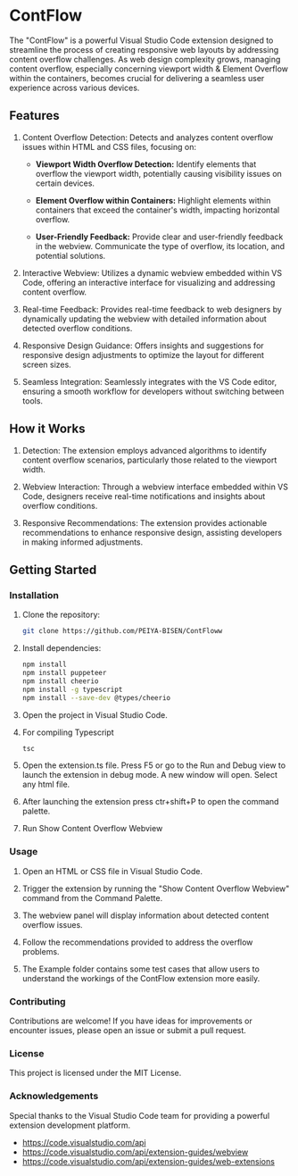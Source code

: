 # ContFlow 

The "ContFlow" is a powerful Visual Studio Code extension designed to streamline the process of creating responsive web layouts by addressing content overflow challenges. As web design complexity grows, managing content overflow, especially concerning viewport width & Element Overflow within the containers, becomes crucial for delivering a seamless user experience across various devices.

## Features

1. Content Overflow Detection: Detects and analyzes content overflow issues within HTML and CSS files, focusing on: 
    - **Viewport Width Overflow Detection:** Identify elements that overflow the viewport width, potentially causing visibility issues on certain devices.

    - **Element Overflow within Containers:** Highlight elements within containers that exceed the container's width, impacting horizontal overflow.

    - **User-Friendly Feedback:** Provide clear and user-friendly feedback in the webview. Communicate the type of overflow, its location, and potential solutions.

2. Interactive Webview: Utilizes a dynamic webview embedded within VS Code, offering an interactive interface for visualizing and addressing content overflow.

3. Real-time Feedback: Provides real-time feedback to web designers by dynamically updating the webview with detailed information about detected overflow conditions.

4. Responsive Design Guidance: Offers insights and suggestions for responsive design adjustments to optimize the layout for different screen sizes.

5. Seamless Integration: Seamlessly integrates with the VS Code editor, ensuring a smooth workflow for developers without switching between tools.

## How it Works

1. Detection: The extension employs advanced algorithms to identify content overflow scenarios, particularly those related to the viewport width.

2. Webview Interaction: Through a webview interface embedded within VS Code, designers receive real-time notifications and insights about overflow conditions.

3. Responsive Recommendations: The extension provides actionable recommendations to enhance responsive design, assisting developers in making informed adjustments.

## Getting Started

### Installation

1. Clone the repository:

   ```bash 
   git clone https://github.com/PEIYA-BISEN/ContFloww

2. Install dependencies:
    
      ```bash 
   npm install 
   npm install puppeteer
   npm install cheerio
   npm install -g typescript
   npm install --save-dev @types/cheerio

3. Open the project in Visual Studio Code.

4. For compiling Typescript 
   ```bash
   tsc
5. Open the extension.ts file. Press F5 or go to the Run and Debug view to launch the extension in debug mode. A new window will open. Select any html file.

6. After launching the extension press ctr+shift+P to open the command palette.

7. Run Show Content Overflow Webview 

### Usage

1. Open an HTML or CSS file in Visual Studio Code.

2. Trigger the extension by running the "Show Content Overflow Webview" command from the Command Palette.

3. The webview panel will display information about detected content overflow issues.

4. Follow the recommendations provided to address the overflow problems.

5. The Example folder contains some test cases that allow users to understand the workings of the ContFlow extension more easily.

### Contributing

Contributions are welcome! If you have ideas for improvements or encounter issues, please open an issue or submit a pull request.

### License

This project is licensed under the MIT License.

### Acknowledgements

Special thanks to the Visual Studio Code team for providing a powerful extension development platform.
  
  - https://code.visualstudio.com/api 
  - https://code.visualstudio.com/api/extension-guides/webview
  - https://code.visualstudio.com/api/extension-guides/web-extensions


